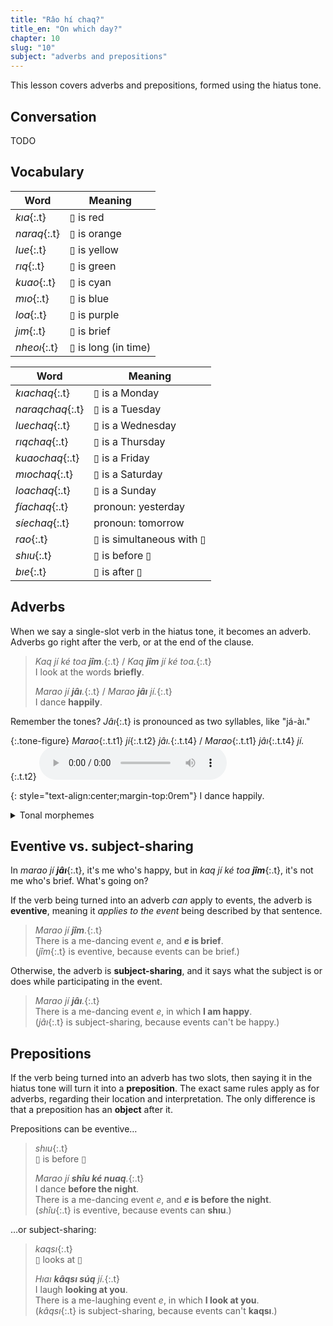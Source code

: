 ```yaml
---
title: "Râo hí chaq?"
title_en: "On which day?"
chapter: 10
slug: "10"
subject: "adverbs and prepositions"
---
```


This lesson covers adverbs and prepositions, formed using the hiatus tone.

## Conversation

TODO

## Vocabulary

<div class="side-by-side" markdown="1">

| Word | Meaning |
| --- | --- |
| _kıa_{:.t} | ▯ is red |
| _naraq_{:.t} | ▯ is orange |
| _lue_{:.t} | ▯ is yellow |
| _rıq_{:.t} | ▯ is green |
| _kuao_{:.t} | ▯ is cyan |
| _mıo_{:.t} | ▯ is blue |
| _loa_{:.t} | ▯ is purple |
| _jım_{:.t} | ▯ is brief |
| _nheoı_{:.t} | ▯ is long (in time) |

<!-- | _kuo_{:.t} | ▯ is black |
| _ruı_{:.t} | ▯ is gray |
| _bao_{:.t} | ▯ is white |
| _tıaq_{:.t} | ▯ is brown | -->

| Word | Meaning |
| --- | --- |
| _kıachaq_{:.t} | ▯ is a Monday |
| _naraqchaq_{:.t} | ▯ is a Tuesday |
| _luechaq_{:.t} | ▯ is a Wednesday |
| _rıqchaq_{:.t} | ▯ is a Thursday |
| _kuaochaq_{:.t} | ▯ is a Friday |
| _mıochaq_{:.t} | ▯ is a Saturday |
| _loachaq_{:.t} | ▯ is a Sunday |
| _fíachaq_{:.t} | pronoun: yesterday |
| _síechaq_{:.t} | pronoun: tomorrow |
| _rao_{:.t} | ▯ is simultaneous with ▯ |
| _shıu_{:.t} | ▯ is before ▯ |
| _bıe_{:.t} | ▯ is after ▯ |

</div>

## Adverbs

When we say a single-slot verb in the hiatus tone, it becomes an adverb. Adverbs go right after the verb, or at the end of the clause.

> _Kaq jí ké toa **jîm**._{:.t} / _Kaq **jîm** jí ké toa._{:.t}<br>
> I look at the words **briefly**.
>
> _Marao jí **jâı**._{:.t} / _Marao **jâı** jí._{:.t}<br>
> I dance **happily**.

Remember the tones? _Jâı_{:.t} is pronounced as two syllables, like "já-àı."

{:.tone-figure}
_Marao_{:.t.t1} _jí_{:.t.t2} _jâı._{:.t.t4} / _Marao_{:.t.t1} _jâı_{:.t.t4} _jí._{:.t.t2}
<audio controls class="center-audio"><source src="../assets/audio/marao.ogg"></audio>

{: style="text-align:center;margin-top:0rem"}
I dance happily.

<details class="aside grammar" markdown="1">
<summary>Tonal morphemes</summary>

The hiatus tone is a **tonal morpheme**: basically, an invisible word, pronounced not as consonants and vowels, but by changing the tone of the next word. On some level, it makes sense to picture the hiatus tone coming "before" the word _jaı_{:.t}:

> _Marao jí **^ jaı**._{:.t} / _Marao **^ jaı** jí._{:.t}<br>
> I dance **happily**.

We can think of ^ as a particle that you put before a verb to make an adverb. And this perspective becomes sensible when we consider how to turn a multi-word verb into an adverb. Consider _jaq jaı_{:.t}, which contains the degree word _jaq_{:.t} "very":

> _Marao jí **jâq jaı**._{:.t} / _Marao **jâq jaı** jí._{:.t}<br>
> I dance **very happily**.

The underlying structure is now _^ jaq jaı_{:.t}, and so it is **jaq**'s tone that gets modified.

<div class="side-by-side" style="justify-content: space-evenly;" markdown="1">

<div markdown="1">

{:.tone-figure}
_Marao_{:.t.t1} _jí_{:.t.t2} _^_{:.t.t4} _jaı._{:.t.t1.killed}

{: style="text-align:center;"}
↓

{:.tone-figure}
_Marao_{:.t.t1} _jí_{:.t.t2} _^_{: style="visibility:hidden"} _jâı._{:.t.t4}

</div>

<div markdown="1">

{:.tone-figure}
_Marao_{:.t.t1} _jí_{:.t.t2} _^_{:.t.t4} _jaq_{:.t.t1.killed} _jaı._{:.t.t1}

{: style="text-align:center;"}
↓

{:.tone-figure}
_Marao_{:.t.t1} _jí_{:.t.t2} _^_{: style="visibility:hidden"} _jâq_{:.t.t4} _jaı._{:.t.t1}

</div>

</div>

</details>

## Eventive vs. subject-sharing

In _marao jí **jâı**_{:.t}, it's me who's happy, but in _kaq jí ké toa **jîm**_{:.t}, it's not me who's brief. What's going on?

If the verb being turned into an adverb _can_ apply to events, the adverb is **eventive**, meaning it _applies to the event_ being described by that sentence.

> _Marao jí **jîm**._{:.t}<br>
> There is a me-dancing event _e_, and **_e_ is brief**.<br>
> (_jîm_{:.t} is eventive, because events can be brief.)

Otherwise, the adverb is **subject-sharing**, and it says what the subject is or does while participating in the event.

> _Marao jí **jâı**._{:.t}<br>
> There is a me-dancing event _e_, in which **I am happy**.<br>
> (_jâı_{:.t} is subject-sharing, because events can't be happy.)

## Prepositions

If the verb being turned into an adverb has two slots, then saying it in the hiatus tone will turn it into a **preposition**. The exact same rules apply as for adverbs, regarding their location and interpretation. The only difference is that a preposition has an **object** after it.

Prepositions can be eventive…

> _shıu_{:.t}<br>
> ▯ is before ▯
>
> _Marao jí **shîu ké nuaq**._{:.t}<br>
> I dance **before the night**.<br>
> There is a me-dancing event _e_, and **_e_ is before the night**.<br>(_shîu_{:.t} is eventive, because events can **shıu**.)

…or subject-sharing:

> _kaqsı_{:.t}<br>
> ▯ looks at ▯
>
> _Hıaı **kâqsı súq** jí._{:.t}<br>
> I laugh **looking at you**.<br>
> There is a me-laughing event _e_, in which **I look at you**.<br>
> (_kâqsı_{:.t} is subject-sharing, because events can't **kaqsı**.)
